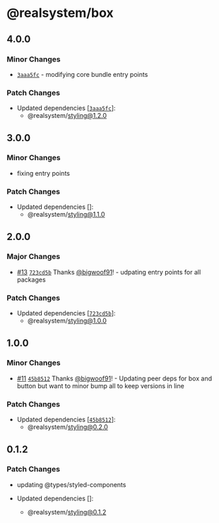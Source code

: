 # @realsystem/box

## 4.0.0

### Minor Changes

- [`3aaa5fc`](https://github.com/bigwoof91/realsystem/commit/3aaa5fc6bcb5b5bf9a5f81812105de7f959bc722) - modifying core bundle entry points

### Patch Changes

- Updated dependencies [[`3aaa5fc`](https://github.com/bigwoof91/realsystem/commit/3aaa5fc6bcb5b5bf9a5f81812105de7f959bc722)]:
  - @realsystem/styling@1.2.0

## 3.0.0

### Minor Changes

- fixing entry points

### Patch Changes

- Updated dependencies []:
  - @realsystem/styling@1.1.0

## 2.0.0

### Major Changes

- [#13](https://github.com/bigwoof91/realsystem/pull/13) [`723cd5b`](https://github.com/bigwoof91/realsystem/commit/723cd5b627ae60e935b0ec6000745da117e50b28) Thanks [@bigwoof91](https://github.com/bigwoof91)! - udpating entry points for all packages

### Patch Changes

- Updated dependencies [[`723cd5b`](https://github.com/bigwoof91/realsystem/commit/723cd5b627ae60e935b0ec6000745da117e50b28)]:
  - @realsystem/styling@1.0.0

## 1.0.0

### Minor Changes

- [#11](https://github.com/bigwoof91/realsystem/pull/11) [`45b8512`](https://github.com/bigwoof91/realsystem/commit/45b8512f6e1d7250f5987bf2fd47e1291d6a79c2) Thanks [@bigwoof91](https://github.com/bigwoof91)! - Updating peer deps for box and button but want to minor bump all to keep versions in line

### Patch Changes

- Updated dependencies [[`45b8512`](https://github.com/bigwoof91/realsystem/commit/45b8512f6e1d7250f5987bf2fd47e1291d6a79c2)]:
  - @realsystem/styling@0.2.0

## 0.1.2

### Patch Changes

- updating @types/styled-components

- Updated dependencies []:
  - @realsystem/styling@0.1.2
